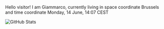 Hello visitor! I am Giammarco, currently living in space coordinate Brussels and time coordinate Monday, 14 June, 14:07 CEST

![GitHub Stats](https://github-readme-stats.vercel.app/api?username=grcasanova)
